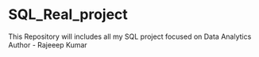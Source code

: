 # SQL_Real_project
This Repository will includes all my SQL project focused on Data Analytics
<br> 
Author - Rajeeep Kumar
